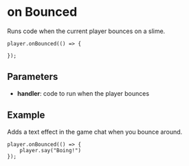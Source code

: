 # on Bounced

Runs code when the current player bounces on a slime.

```sig
player.onBounced(() => {

});
```

## Parameters

* **handler**: code to run when the player bounces

## Example

Adds a text effect in the game chat when you bounce around.

```blocks
player.onBounced(() => {
    player.say("Boing!")
});
```